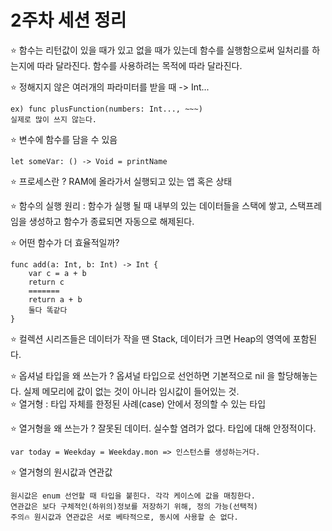 # 2주차 세션 정리

⭐️ 함수는 리턴값이 있을 때가 있고 없을 때가 있는데 함수를 실행함으로써 일처리를 하는지에 따라 달라진다. 함수를 사용하려는 목적에 따라 달라진다.  

⭐️ 정해지지 않은 여러개의 파라미터를 받을 때 -> Int...  
    
    ex) func plusFunction(numbers: Int..., ~~~)
    실제로 많이 쓰지 않는다.

⭐️ 변수에 함수를 담을 수 있음  

    let someVar: () -> Void = printName

⭐️ 프로세스란 ? RAM에 올라가서 실행되고 있는 앱 혹은 상태  

⭐️ 함수의 실행 원리 : 함수가 실행 될 때 내부의 있는 데이터들을 스택에 쌓고, 스택프레임을 생성하고 함수가 종료되면 자동으로 해제된다.  

⭐️ 어떤 함수가 더 효율적일까?

    func add(a: Int, b: Int) -> Int {
        var c = a + b
        return c    
        =======
        return a + b
        둘다 똑같다
    }

⭐️ 컬렉션 시리즈들은 데이터가 작을 땐 Stack, 데이터가 크면 Heap의 영역에 포함된다.  

⭐️ 옵셔널 타입을 왜 쓰는가 ? 옵셔널 타입으로 선언하면 기본적으로 nil 을 할당해놓는다. 실제 메모리에 값이 없는 것이 아니라 임시값이 들어있는 것.  
⭐️ 열거형 : 타입 자체를 한정된 사례(case) 안에서 정의할 수 있는 타입  

⭐️ 열거형을 왜 쓰는가 ? 잘못된 데이터. 실수할 염려가 없다. 타입에 대해 안정적이다. 

    var today = Weekday = Weekday.mon => 인스턴스를 생성하는거다.

⭐️ 열거형의 원시값과 연관값

    원시값은 enum 선언할 때 타입을 붙힌다. 각각 케이스에 값을 매칭한다. 
    연관값은 보다 구체적인(하위의)정보를 저장하기 위해, 정의 가능(선택적)
    주의🔥 원시값과 연관값은 서로 베타적으로, 동시에 사용할 순 없다.

